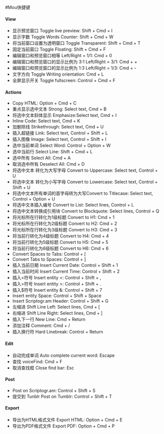 #Mou快捷键

#### View

* 显示预览窗口 Toggle live preview: Shift + Cmd + I
* 显示字数 Toggle Words Counter: Shift + Cmd + W
* 将当前窗口设置为透明窗口 Toggle Transparent: Shift + Cmd + T
* 固定当前窗口 Toggle Floating: Shift + Cmd + F
* 编辑窗口和预览窗口相等 Left/Right = 1/1: Cmd + 0
* 编辑窗口和预览窗口的显示比例为 3:1 Left/Right = 3/1: Cmd + +
* 编辑窗口和预览窗口的显示比例为 1:3 Left/Right = 1/3: Cmd + -
* 文字方向 Toggle Writing orientation: Cmd + L
* 全屏显示开关 Toggle fullscreen: Control + Cmd + F

#### Actions

* Copy HTML: Option + Cmd + C
* 重点显示选中文本 Strong: Select text, Cmd + B
* 将选中文本斜体显示 Emphasize:Select text, Cmd + I
* Inline Code: Select text, Cmd + K
* 加删除线 Strikethrough: Select text, Cmd + U
* 插入超链接 Link: Select text, Control + Shift + L
* 插入图像 Image: Select text, Control + Shift + I
* 选中当前单词 Select Word: Control + Option + W
* 选中当前行 Select Line: Shift + Cmd + L
* 选中所有 Select All: Cmd + A
* 取消选中所有 Deselect All: Cmd + D
* 将选中文本 转化为大写字母 Convert to Uppercase: Select text, Control + U
* 将选中文本 转化为小写字母 Convert to Lowercase: Select text, Control + Shift + U
* 将选中文本所有单词的首字母转为大写Convert to Titlecase: Select text, Control + Option + U
* 将选中文本插入编号 Convert to List: Select lines, Control + L
* 将选中文本转换成引用块 Convert to Blockquote: Select lines, Control + Q
* 将光标所在行转化为1级标题 Convert to H1: Cmd + 1
* 将光标所在行转化为2级标题 Convert to H2: Cmd + 2
* 将光标所在行转化为3级标题 Convert to H3: Cmd + 3
* 将当前行转化为4级标题 Convert to H4: Cmd + 4
* 将当前行转化为5级标题 Convert to H5: Cmd + 5
* 将当前行转化为6级标题 Convert to H6: Cmd + 6
* Convert Spaces to Tabs: Control + [
* Convert Tabs to Spaces: Control + ]
* 插入当前日期 Insert Current Date: Control + Shift + 1
* 插入当前时间 Insert Current Time: Control + Shift + 2
* 插入<符号 Insert entity <: Control + Shift + ,
* 插入>符号 Insert entity >: Control + Shift + .
* 插入$符号 Insert entity &: Control + Shift + 7
* Insert entity Space: Control + Shift + Space
* Insert Scriptogr.am Header: Control + Shift + G
* 左缩进 Shift Line Left: Select lines, Cmd + [
* 右缩进 Shift Line Right: Select lines, Cmd + ]
* 插入下一行 New Line: Cmd + Return
* 添加注释 Comment: Cmd + /
* 插入换行符 Hard Linebreak: Control + Return

#### Edit

* 自动完成单词 Auto complete current word: Escape
* 查找 voiceFind: Cmd + F
* 取消查找框 Close find bar: Esc

#### Post

* Post on Scriptogr.am: Control + Shift + S
* 提交到 Tunblr Post on Tumblr: Control + Shift + T

#### Export

* 导出为HTML格式文件 Export HTML: Option + Cmd + E
* 导出为PDF格式文件 Export PDF:  Option + Cmd + P
